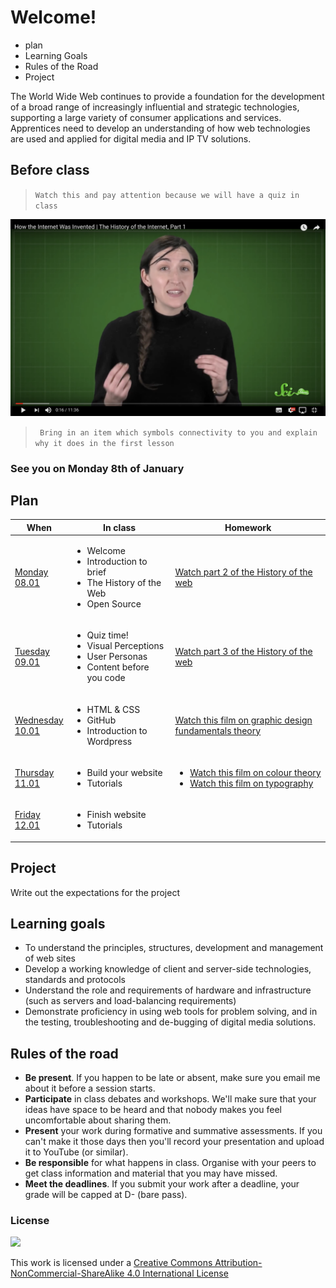 # Welcome!

* plan
* Learning Goals
* Rules of the Road
* Project

The World Wide Web continues to provide a foundation for the development of a broad range of increasingly influential and strategic technologies, supporting a large variety of consumer applications and services. Apprentices need to develop an understanding of how web technologies are used and applied for digital media and IP TV solutions.

## Before class

> `Watch this and pay attention because we will have a quiz in class`

[![webhistory1](assets/youtube1.png)](https://www.youtube.com/watch?v=1UStbvRnwmQ)

> ` Bring in an item which symbols connectivity to you and explain why it does in the first lesson`

### See you on Monday 8th of January


## Plan

When | In class           | Homework
---- | ------------------ | --------
[Monday<br>08.01](sessions/01)| <ul><li>Welcome<li>Introduction to brief <li>The History of the Web <li>Open Source | [Watch part 2 of the History of the web](https://www.youtube.com/watch?v=1CsPHKJWiw0)
[Tuesday<br>09.01](sessions/02)| <ul><li>Quiz time! <li>Visual Perceptions <li>User Personas <li>Content before you code  | [Watch part 3 of the History of the web](https://www.youtube.com/watch?v=eYkXD_cGUYU)
[Wednesday<br>10.01](sessions/03)| <ul><li>HTML & CSS <li>GitHub <li>Introduction to Wordpress | [Watch this film on graphic design fundamentals theory](https://www.youtube.com/watch?v=YqQx75OPRa0)
[Thursday<br>11.01](sessions/04)| <ul><li>Build your website <li>Tutorials | <ul><li> [Watch this film on colour theory](https://www.youtube.com/watch?v=_2LLXnUdUIc) <li> [Watch this film on typography](https://www.youtube.com/watch?v=sByzHoiYFX0)
[Friday<br>12.01](sessions/05)| <ul><li>Finish website <li>Tutorials |

## Project

Write out the expectations for the project

## Learning goals

* To understand the principles, structures, development and management of web sites
* Develop a working knowledge of client and server-side technologies, standards and protocols
* Understand the role and requirements of hardware and infrastructure (such as servers and load-balancing requirements)
* Demonstrate proficiency in using web tools for problem solving, and in the testing, troubleshooting and de-bugging of digital media solutions.

## Rules of the road

* **Be present**. If you happen to be late or absent, make sure you email me about it before a session starts.
* **Participate** in class debates and workshops. We'll make sure that your ideas have space to be heard and that nobody makes you feel uncomfortable about sharing them.
* **Present** your work during formative and summative assessments. If you can't make it those days then you'll record your presentation and upload it to YouTube (or similar).
* **Be responsible** for what happens in class. Organise with your peers to get class information and material that you may have missed.
* **Meet the deadlines**. If you submit your work after a deadline, your grade will be capped at D- (bare pass).

### License

[![](https://i.creativecommons.org/l/by-nc-sa/4.0/88x31.png)](http://creativecommons.org/licenses/by-nc-sa/4.0)

This work is licensed under a [Creative Commons Attribution-NonCommercial-ShareAlike 4.0 International License ](http://creativecommons.org/licenses/by-nc-sa/4.0)
